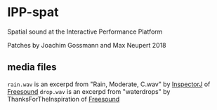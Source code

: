 # IPP-spat
Spatial sound at the Interactive Performance Platform

Patches by Joachim Gossmann and Max Neupert
2018

## media files
`rain.wav` is an excerpd from "Rain, Moderate, C.wav" by [InspectorJ](www.jshaw.co.uk) of [Freesound](https://freesound.org)
`drop.wav` is an excerpd from "waterdrops" by ThanksForTheInspiration of [Freesound](https://freesound.org)
